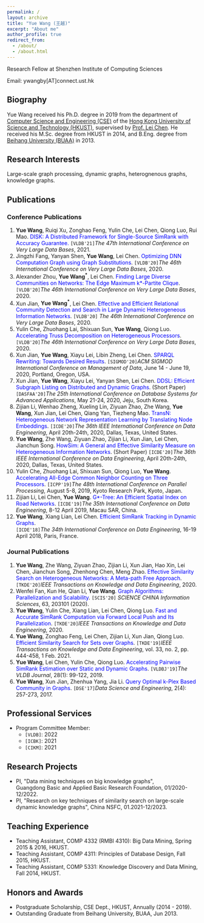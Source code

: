```yaml
---
permalink: /
layout: archive
title: "Yue Wang (王越)"
excerpt: "About me"
author_profile: true
redirect_from: 
  - /about/
  - /about.html
---
```

Research Fellow at Shenzhen Institute of Computing Sciences

Email: ywangby[AT]connect.ust.hk

## Biography
Yue Wang received his Ph.D. degree in 2019
from the department of [Computer Science and Engineering (CSE)](https://www.cse.ust.hk/)
of the [Hong Kong University of Science and Technology (HKUST)](https://www.ust.hk/),
supervised by [Prof. Lei Chen](http://www.cse.ust.hk/~leichen/).
He received his M.Sc. degree from HKUST in 2014,
and B.Eng. degree from [Beihang University (BUAA)](http://ev.buaa.edu.cn/)  in 2013.


## Research Interests
Large-scale graph processing, dynamic graphs, heterognenous graphs, knowledge graphs.

## Publications
### Conference Publications
1. **Yue Wang**, Ruiqi Xu, Zonghao Feng, Yulin Che, Lei Chen, Qiong Luo, Rui Mao. 
<font color="blue">DISK: A Distributed Framework for Single-Source SimRank with Accuracy Guarantee.</font>
`[VLDB'21]`_The 47th International Conference on Very Large Data Bases_, 2021. 
3. Jingzhi Fang, Yanyan Shen, **Yue Wang**, Lei Chen.
<font color="blue"> Optimizing DNN Computation Graph using Graph Substitutions</font>.
`[VLDB'20]`_The 46th International Conference on Very Large Data Bases_, 2020.
1. Alexander Zhou, **Yue Wang<sup>*</sup>**, Lei Chen. 
<font color="blue"> Finding Large Diverse Communities on Networks: The Edge Maximum k*-Partite Clique</font>.
`[VLDB'20]`_The 46th International Conference on Very Large Data Bases_, 2020.
1. Xun Jian, **Yue Wang<sup>*</sup>**, Lei Chen. 
<font color="blue"> Effective and Efficient Relational Community Detection and Search in Large Dynamic Heterogeneous Information Networks</font>.
`[VLDB'20]` _The 46th International Conference on Very Large Data Bases_, 2020.
1. Yulin Che, Zhuohang Lai, Shixuan Sun, **Yue Wang**, Qiong Luo. 
 <font color="blue"> Accelerating Truss Decomposition on Heterogeneous Processors</font>.
`[VLDB'20]`_The 46th International Conference on Very Large Data Bases_, 2020.
1. Xun Jian, **Yue Wang**, Xiayu Lei, Libin Zheng, Lei Chen. 
<font color="blue"> SPARQL Rewriting: Towards Desired Results</font>. 
`[SIGMOD'20]`_ACM SIGMOD International Conference on Management of Data_, June 14 - June 19, 2020, Portland, Oregon, USA.
1. Xun Jian, **Yue Wang**, Xiayu Lei, Yanyan Shen, Lei Chen. 
<font color="blue"> DDSL: Efficient Subgraph Listing on Distributed and Dynamic Graphs</font>. (Short Paper) 
`[DASFAA'20]`_The 25th International Conference on Database Systems for Advanced Applications_, May 21-24, 2020, Jeju, South Korea.
1. Zijian Li, Wenhao Zheng, Xueling Lin, Ziyuan Zhao, Zhe Wang, **Yue Wang**, Xun Jian, Lei Chen, Qiang Yan, Tiezheng Mao.
<font color="blue">TransN: Heterogeneous Network Representation Learning by Translating Node Embeddings</font>. 
`[ICDE'20]`_The 36th IEEE International Conference on Data Engineering_, April 20th-24th, 2020, Dallas, Texas, United States.
1. **Yue Wang**, Zhe Wang, Ziyuan Zhao, Zijian Li,  Xun Jian,  Lei Chen,  Jianchun Song.
<font color="blue">HowSim: A General and Effective Similarity Measure on Heterogeneous Information Networks</font>. (Short Paper)
`[ICDE'20]`_The 36th IEEE International Conference on Data Engineering_, April 20th-24th, 2020, Dallas, Texas, United States.
1.  Yulin Che, Zhuohang Lai, Shixuan Sun, Qiong Luo, **Yue Wang**.
<font color="blue">Accelerating All-Edge Common Neighbor Counting on Three Processors</font>.
`[ICPP'19]`_The 48th International Conference on Parallel Processing_, August 5-8, 2019, Kyoto Research Park, Kyoto, Japan.
1.  Zijian Li, Lei Chen, **Yue Wang**.
<font color="blue">G*-Tree: An Efficient Spatial Index on Road Networks</font>.
`[ICDE'19]`_The 35th International Conference on Data Engineering_, 8-12 April 2019, Macau SAR, China.
1.  **Yue Wang**, Xiang Lian, Lei Chen.
<font color="blue">Efficient SimRank Tracking in Dynamic Graphs</font>.  
`[ICDE'18]`_The 34th International Conference on Data Engineering_, 16-19  April 2018, Paris, France.

### Journal Publications
1. **Yue Wang**, Zhe Wang, Ziyuan Zhao, Zijian Li, Xun Jian, Hao Xin, Lei Chen, Jianchun Song, Zhenhong Chen, Meng Zhao.
<font color="blue">Effective Similarity Search on Heterogeneous Networks: A Meta-path Free Approach</font>.
`[TKDE'20]`_IEEE Transactions on Knowledge and Data Engineering_, 2020.
1. Wenfei Fan, Kun He, Qian Li, **Yue Wang**.
<font color="blue">Graph Algorithms: Parallelization and Scalability</font>.
`[SCIS'20]` _SCIENCE CHINA Information Sciences_, 63, 203101 (2020).
1. **Yue Wang**, Yulin Che, Xiang Lian, Lei Chen, Qiong Luo.
<font color="blue">Fast and Accurate SimRank Computation via Forward Local Push and Its Parallelization</font>.
`[TKDE'20]`_IEEE Transactions on Knowledge and Data Engineering_, 2020.
1. **Yue Wang**, Zonghao Feng, Lei Chen, Zijian Li, Xun Jian, Qiong Luo.
 <font color="blue">Efficient Similarity Search for Sets over Graphs</font>.
`[TKDE'19]`_IEEE Transactions on Knowledge and Data Engineering_, vol. 33, no. 2, pp. 444-458, 1 Feb. 2021.
1.  **Yue Wang**, Lei Chen, Yulin Che, Qiong Luo.
<font color="blue">Accelerating Pairwise SimRank Estimation over Static and Dynamic Graphs</font>. 
`[VLDBJ'19]`_The VLDB Journal_, 28(1): 99-122, 2019. 
1.  **Yue Wang**, Xun Jian, Zhenhua Yang, Jia Li.
<font color="blue">Query Optimal k-Plex Based Community in Graphs</font>.
`[DSE'17]`_Data Science and Engineering_, 2(4): 257-273, 2017.

## Professional Services
- Program Committee Member:
    - `[VLDB]`: 2022
    - `[ICBK]`: 2021
    - `[CIKM]`: 2021

## Research Projects
- PI, "Data mining techniques on big knowledge graphs", Guangdong Basic and Applied Basic Research Foundation, 01/2020-12/2022.
- PI, "Research on key techniques of similarity search on large-scale dynamic knowledge graphs", China NSFC, 01.2021-12/2023.

## Teaching Experience
- Teaching Assistant, COMP 4332 (RMBI 4310): Big Data Mining, Spring 2015 & 2016, HKUST.
- Teaching Assistant, COMP 4311: Principles of Database Design, Fall 2015, HKUST.
- Teaching Assistant, COMP 5331: Knowledge Discovery and Data Mining, Fall 2014, HKUST.


## Honors and Awards
- Postgraduate Scholarship, CSE Dept., HKUST, Annually (2014 - 2019).
- Outstanding Graduate from Beihang University, BUAA, Jun 2013.
